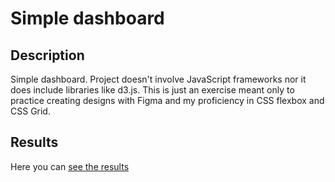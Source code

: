 # Simple dashboard

## Description

Simple dashboard. Project doesn't involve JavaScript frameworks nor it does include libraries like d3.js.
This is just an exercise meant only to practice creating designs with Figma and my proficiency in CSS flexbox and CSS Grid.


## Results

Here you can [see the results](https://piotrfijol.github.io/simple-dashboard/)
